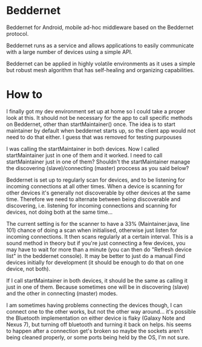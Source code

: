 # Beddernet

Beddernet for Android, mobile ad-hoc middleware based on the Beddernet protocol.

Beddernet runs as a service and allows applications to easily communicate with a large number of devices using a simple API.

Beddernet can be applied in highly volatile environments as it uses a simple but robust mesh algorithm that has self-healing and organizing capabilities.



# How to
I finally got my dev environment set up at home so I could take a proper look at this. It should not be necessary for the app to call specific methods on Beddernet, other than startMaintainer() once. The idea is to start maintainer by default when beddernet starts up, so the client app would not need to do that either. I guess that was removed for testing purpouses

I was calling the startMaintainer in both devices. Now I called startMaintainer just in one of them and it worked. I need to call startMaintainer just in one of them? Shouldn't the startMaintainer manage the discovering (slave)/connecting (master) proccess as you said below?

Beddernet is set up to regularly scan for devices, and to be listening for incoming connections at all other times. When a device is scanning for other devices it's generally not discoverable by other devices at the same time. Therefore we need to alternate between being discoverable and discovering, i.e. listening for incoming connections and scanning for devices, not doing both at the same time...

The current setting is for the scanner to have a 33% (Maintainer.java, line 101) chance of doing a scan when initialised, otherwise just listen for incoming connections. It then scans regularly at a certain interval. This is a sound method in theory but if you're just connecting a few devices, you may have to wait for more than a minute (you can then do "Refresh device list" in the beddernet console). It may be better to just do a manual Find devices initially for development (it should be enough to do that on one device, not both).

If I call startMaintainer in both devices, it should be the same as calling it just in one of them. Because sometimes one will be in discovering (slave) and the other in connecting (master) modes.

I am sometimes having problems connecting the devices though, I can connect one to the other works, but not the other way around... it's possible the Bluetooth implementation on either device is flaky (Galaxy Note and Nexus 7), but turning off bluetooth and turning it back on helps. his seems to happen after a connection get's broken so maybe the sockets aren't being cleaned properly, or some ports being held by the OS, I'm not sure.
